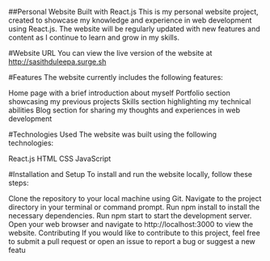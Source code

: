 ##Personal Website Built with React.js
This is my personal website project, created to showcase my knowledge and experience in web development using React.js. The website will be regularly updated with new features and content as I continue to learn and grow in my skills.

#Website URL
You can view the live version of the website at http://sasithduleepa.surge.sh

#Features
The website currently includes the following features:

Home page with a brief introduction about myself
Portfolio section showcasing my previous projects
Skills section highlighting my technical abilities
Blog section for sharing my thoughts and experiences in web development


#Technologies Used
The website was built using the following technologies:

React.js
HTML
CSS
JavaScript

#Installation and Setup
To install and run the website locally, follow these steps:

Clone the repository to your local machine using Git.
Navigate to the project directory in your terminal or command prompt.
Run npm install to install the necessary dependencies.
Run npm start to start the development server.
Open your web browser and navigate to http://localhost:3000 to view the website.
Contributing
If you would like to contribute to this project, feel free to submit a pull request or open an issue to report a bug or suggest a new featu
